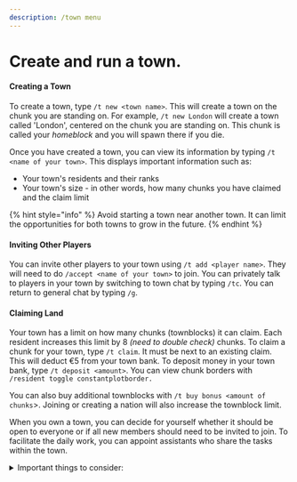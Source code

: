 ```yaml
---
description: /town menu
---
```


# Create and run a town.

#### Creating a Town

To create a town, type `/t new <town name>`. This will create a town on the chunk you are standing on. For example, `/t new London` will create a town called 'London', centered on the chunk you are standing on. This chunk is called your _homeblock_ and you will spawn there if you die.

Once you have created a town, you can view its information by typing `/t <name of your town>`. This displays important information such as:

* Your town's residents and their ranks
* Your town's size - in other words, how many chunks you have claimed and the claim limit

{% hint style="info" %}
Avoid starting a town near another town. It can limit the opportunities for both towns to grow in the future.
{% endhint %}

#### Inviting Other Players

You can invite other players to your town using `/t add <player name>`. They will need to do `/accept <name of your town>` to join. You can privately talk to players in your town by switching to town chat by typing `/tc`. You can return to general chat by typing `/g`.

#### Claiming Land

Your town has a limit on how many chunks (townblocks) it can claim. Each resident increases this limit by 8 _(need to double check)_ chunks. To claim a chunk for your town, type `/t claim`. It must be next to an existing claim. This will deduct €5 from your town bank. To deposit money in your town bank, type `/t deposit <amount>`. You can view chunk borders with `/resident toggle constantplotborder.`

You can also buy additional townblocks with `/t buy bonus <amount of chunks`>. Joining or creating a nation will also increase the townblock limit.

When you own a town, you can decide for yourself whether it should be open to everyone or if all new members should need to be invited to join. To facilitate the daily work, you can appoint assistants who share the tasks within the town.

<details>

<summary>Important things to consider: </summary>

It is good to have some friends who want to join when starting a new town, at least 3-4 people. Running a town completely alone is very time-consuming. If you have created a town, you must ensure that there is money in its town treasury. If you do not, there is a risk that the town cannot pay the national tax, which can result in the town going under.

When you own a town, it comes with automatic responsibilities, mainly to ensure that you can pay for the town's expenses. For every plot your town has, there is a fee of €0.2 per plot and an additional €5 base cost.\
The bigger the town, the more money you will need to gain from the members. One way is to set up taxes, read more about taxes [here](../economy/taxes/town-tax.md)

</details>

####
